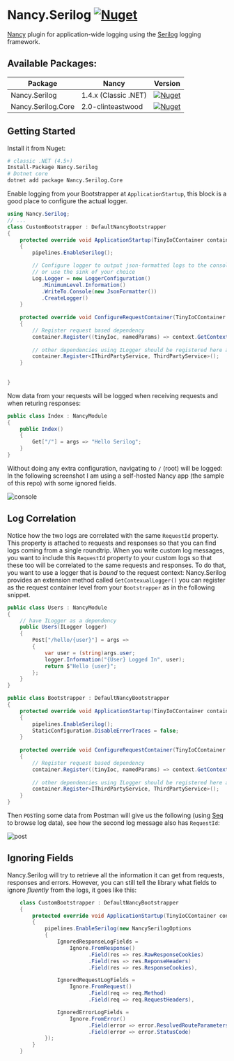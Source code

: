 # Nancy.Serilog [![Nuget](https://img.shields.io/nuget/v/Nancy.Serilog.svg?colorB=green)](https://www.nuget.org/packages/Nancy.Serilog)

[Nancy](https://github.com/NancyFx/Nancy) plugin for application-wide logging using the [Serilog](https://github.com/serilog/serilog) logging framework.

## Available Packages:

| Package | Nancy  | Version |
| --------- | ------------- | ------------- |
| Nancy.Serilog | 1.4.x (Classic .NET)  | [![Nuget](https://img.shields.io/nuget/v/Nancy.Serilog.svg?colorB=green)](https://www.nuget.org/packages/Nancy.Serilog) |
| Nancy.Serilog.Core | 2.0-clinteastwood  | [![Nuget](https://img.shields.io/nuget/v/Nancy.Serilog.Core.svg?colorB=green)](https://www.nuget.org/packages/Nancy.Serilog.Core)  |

## Getting Started
Install it from Nuget:
```bash
# classic .NET (4.5+)
Install-Package Nancy.Serilog 
# Dotnet core
dotnet add package Nancy.Serilog.Core
```
Enable logging from your Bootstrapper at `ApplicationStartup`, this block is a good place to configure the actual logger. 
```cs
using Nancy.Serilog;
// ...
class CustomBootstrapper : DefaultNancyBootstrapper
{
    protected override void ApplicationStartup(TinyIoCContainer container, IPipelines pipelines)
    {
        pipelines.EnableSerilog();

        // Configure logger to output json-formatted logs to the console
        // or use the sink of your choice 
        Log.Logger = new LoggerConfiguration()
           .MinimumLevel.Information()
           .WriteTo.Console(new JsonFormatter())
           .CreateLogger()
    }
    
    protected override void ConfigureRequestContainer(TinyIoCContainer container, NancyContext context)
    {
        // Register request based dependency
        container.Register((tinyIoc, namedParams) => context.GetContextualLogger());
        
        // other dependencies using ILogger should be registered here as well
        container.Register<IThirdPartyService, ThirdPartyService>(); 
    }
    
    
}
```
Now data from your requests will be logged when receiving requests and when returing responses:
```cs
public class Index : NancyModule
{
    public Index()
    {
        Get["/"] = args => "Hello Serilog";
    }
}
```
Without doing any extra configuration, navigating to `/` (root) will be logged: In the following screenshot I am using a self-hosted Nancy app (the sample of this repo) with some ignored fields.

![console](https://user-images.githubusercontent.com/13316248/33915081-af7128e2-dfa1-11e7-8d58-1dd6b191e86a.png)


## Log Correlation
 Notice how the two logs are correlated with the same `RequestId` property. This property is attached to requests and responses so that you can find logs coming from a single roundtrip. When you write custom log messages, you want to include this `RequestId` property to your custom logs so that these too will be correlated to the same requests and responses. To do that, you want to use a logger that is *bound* to the request context: Nancy.Serilog provides an extension method called `GetContexualLogger()` you can register as the request container level from your `Bootstrapper` as in the following snippet.

```csharp
public class Users : NancyModule
{
    // have ILogger as a dependency
    public Users(ILogger logger)
    {
        Post["/hello/{user}"] = args =>
        {
            var user = (string)args.user;
            logger.Information("{User} Logged In", user);
            return $"Hello {user}";
        };
    }
}

public class Bootstrapper : DefaultNancyBootstrapper
{
    protected override void ApplicationStartup(TinyIoCContainer container, IPipelines pipelines)
    {
        pipelines.EnableSerilog();
        StaticConfiguration.DisableErrorTraces = false;
    }
    
    protected override void ConfigureRequestContainer(TinyIoCContainer container, NancyContext context)
    {
        // Register request based dependency
        container.Register((tinyIoc, namedParams) => context.GetContextualLogger());
        
        // other dependencies using ILogger should be registered here as well
        container.Register<IThirdPartyService, ThirdPartyService>(); 
    }
}
```

Then `POST`ing some data from Postman will give us the following (using [Seq](https://getseq.net/) to browse log data), see how the second log message also has `RequestId`:  

![post](https://user-images.githubusercontent.com/13316248/33915879-287f96ac-dfa6-11e7-9d59-d176909f9a1f.png)

## Ignoring Fields
Nancy.Serilog will try to retrieve all the information it can get from requests, responses and errors. However, you can still tell the library what fields to ignore *fluently* from the logs, it goes like this: 
```cs
    class CustomBootstrapper : DefaultNancyBootstrapper
    {
        protected override void ApplicationStartup(TinyIoCContainer container, IPipelines pipelines)
        {
            pipelines.EnableSerilog(new NancySerilogOptions
            {
                IgnoredResponseLogFields = 
                    Ignore.FromResponse()
                          .Field(res => res.RawResponseCookies)
                          .Field(res => res.ReponseHeaders)
                          .Field(res => res.ResponseCookies),

                IgnoredRequestLogFields = 
                    Ignore.FromRequest()
                          .Field(req => req.Method)
                          .Field(req => req.RequestHeaders),

                IgnoredErrorLogFields = 
                    Ignore.FromError() 
                          .Field(error => error.ResolvedRouteParameters)
                          .Field(error => error.StatusCode)
            });
        }
    }
```
